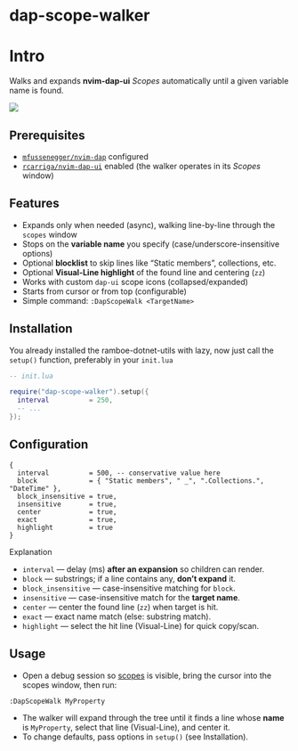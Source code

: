 # dap-scope-walker

# Intro

Walks and expands **nvim-dap-ui** *Scopes* automatically until a given variable name is found. 

![](https://firebasestorage.googleapis.com/v0/b/firescript-577a2.appspot.com/o/imgs%2Fapp%2Framboe%2FogO6Qgr0Kj.gif?alt=media&token=89c01370-1392-4331-a73f-3884b425d8c8)

## Prerequisites

* [`mfussenegger/nvim-dap`](https://github.com/mfussenegger/nvim-dap) configured
* [`rcarriga/nvim-dap-ui`](https://github.com/rcarriga/nvim-dap-ui) enabled (the walker operates in its *Scopes* window)
<!-- * Correctly set up `nvim-dap` for C# (TBD) -->

## Features

* Expands only when needed (async), walking line-by-line through the `scopes` window
* Stops on the **variable name** you specify (case/underscore-insensitive options)
* Optional **blocklist** to skip lines like “Static members”, collections, etc.
* Optional **Visual-Line highlight** of the found line and centering (`zz`)
* Works with custom `dap-ui` scope icons (collapsed/expanded)
* Starts from cursor or from top (configurable)
* Simple command: `:DapScopeWalk <TargetName>`

## Installation

You already installed the ramboe-dotnet-utils with lazy, now just call the `setup()` function, preferably in your `init.lua`

```lua
-- init.lua

require("dap-scope-walker").setup({
  interval          = 250,
  -- ...
});
```

## Configuration

```
{
  interval          = 500, -- conservative value here
  block             = { "Static members", " _", ".Collections.", "DateTime" }, 
  block_insensitive = true,
  insensitive       = true,
  center            = true,
  exact             = true,
  highlight         = true
}
```

Explanation

* `interval` — delay (ms) **after an expansion** so children can render.
* `block` — substrings; if a line contains any, **don’t expand** it.
* `block_insensitive` — case-insensitive matching for `block`.
* `insensitive` — case-insensitive match for the **target name**.
* `center` — center the found line (`zz`) when target is hit.
* `exact` — exact name match (else: substring match).
* `highlight` — select the hit line (Visual-Line) for quick copy/scan.

## Usage

* Open a debug session so [scopes](https://github.com/rcarriga/nvim-dap-ui?tab=readme-ov-file#variable-scopes) is visible, bring the cursor into the scopes window, then run:

```
:DapScopeWalk MyProperty
```

* The walker will expand through the tree until it finds a line whose **name** is `MyProperty`, select that line (Visual-Line), and center it.
* To change defaults, pass options in `setup()` (see Installation).
<!-- * Programmatic call: -->
<!---->
<!-- ```lua -->
<!-- require('dap-scope-walker').DapUI_WalkExpandUntilAsync('MyProperty') -->
<!-- ``` -->

